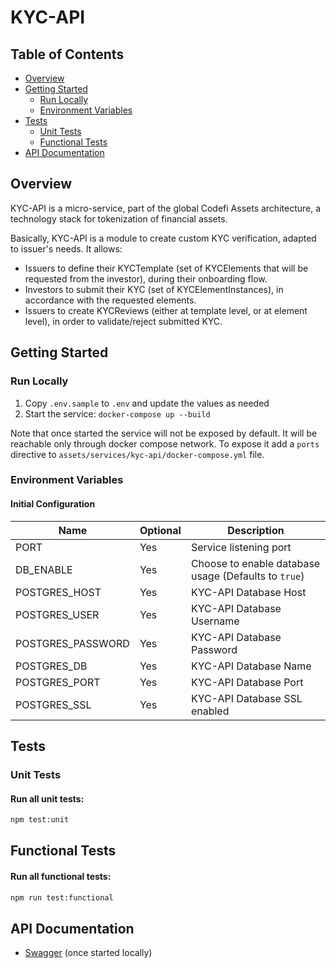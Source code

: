 # KYC-API
## Table of Contents
- [Overview](#overview)
- [Getting Started](#getting-started)
  - [Run Locally](#run-locally)
  - [Environment Variables](#environment-variables)
- [Tests](#tests)
  - [Unit Tests](#unit-tests)
  - [Functional Tests](#functional-tests)
- [API Documentation](#api-documentation)

## Overview

KYC-API is a micro-service, part of the global Codefi Assets architecture, a technology stack for tokenization of financial assets.

Basically, KYC-API is a module to create custom KYC verification, adapted to issuer's needs.
It allows:

- Issuers to define their KYCTemplate (set of KYCElements that will be requested from the investor), during their onboarding flow.
- Investors to submit their KYC (set of KYCElementInstances), in accordance with the requested elements.
- Issuers to create KYCReviews (either at template level, or at element level), in order to validate/reject submitted KYC.

## Getting Started

### Run Locally

 1. Copy `.env.sample` to `.env` and update the values as needed
 2. Start the service: `docker-compose up --build`

Note that once started the service will not be exposed by default. It will be reachable only through docker compose network. To expose it add a `ports` directive to `assets/services/kyc-api/docker-compose.yml` file.

### Environment Variables

#### Initial Configuration

| Name | Optional | Description |
| ---  | --- | --- |
| PORT | Yes | Service listening port |
| DB_ENABLE | Yes | Choose to enable database usage (Defaults to `true`) |
| POSTGRES_HOST | Yes | KYC-API Database Host |
| POSTGRES_USER | Yes | KYC-API Database Username |
| POSTGRES_PASSWORD | Yes | KYC-API Database Password |
| POSTGRES_DB | Yes | KYC-API Database Name |
| POSTGRES_PORT | Yes | KYC-API Database Port |
| POSTGRES_SSL | Yes | KYC-API Database SSL enabled |

## Tests
### Unit Tests

#### Run all unit tests:

``` bash
npm test:unit
```

## Functional Tests
#### Run all functional tests:

``` bash
npm run test:functional
```

## API Documentation

- [Swagger](http://localhost:3002/docs) (once started locally)
